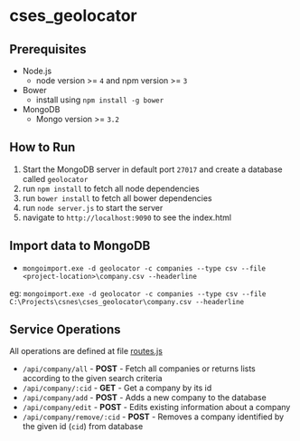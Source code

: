 # cses_geolocator

## Prerequisites
 * Node.js
   * node version >= `4` and npm version >= `3`
 * Bower
   * install using `npm install -g bower`
 * MongoDB
   * Mongo version >= `3.2`

## How to Run
 1. Start the MongoDB server in default port `27017` and create a database called `geolocator`
 1. run `npm install` to fetch all node dependencies
 2. run `bower install` to fetch all bower dependencies
 3. run `node server.js` to start the server
 4. navigate to `http://localhost:9090` to see the index.html

## Import data to MongoDB
 * `mongoimport.exe -d geolocator -c companies --type csv --file <project-location>\company.csv --headerline`
 
 eg: `mongoimport.exe -d geolocator -c companies --type csv --file C:\Projects\csnes\cses_geolocator\company.csv --headerline`

## Service Operations
  All operations are defined at file [routes.js](app/routes.js)

 * `/api/company/all` - __POST__ - Fetch all companies or returns lists according to the given search criteria
 * `/api/company/:cid` - __GET__ - Get a company by its id
 * `/api/company/add` - __POST__ - Adds a new company to the database
 * `/api/company/edit` - __POST__ - Edits existing information about a company
 * `/api/company/remove/:cid` - __POST__ - Removes a company identified by the given id (`cid`) from database
